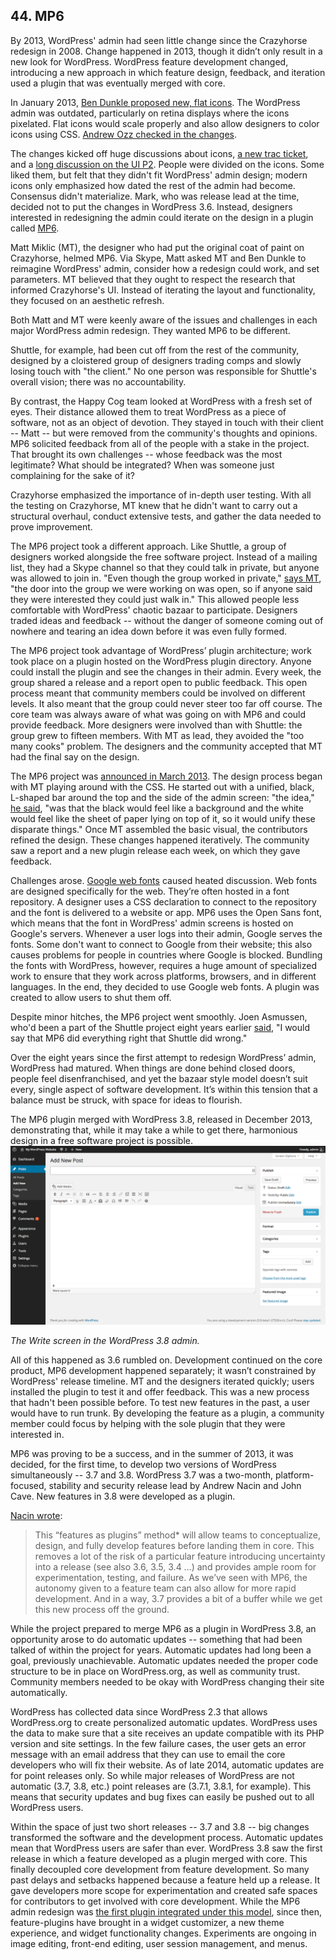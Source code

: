 ## 44. MP6

By 2013, WordPress' admin had seen little change since the Crazyhorse redesign in 2008. Change happened in 2013, though it didn’t only result in a new look for WordPress. WordPress feature development changed, introducing a new approach in which feature design, feedback, and iteration used a plugin that was eventually merged with core. 

In January 2013, <a href="https://core.trac.wordpress.org/ticket/23333">Ben Dunkle proposed new, flat icons</a>. The WordPress admin was outdated, particularly on retina displays where the icons pixelated. Flat icons would scale properly and also allow designers to color icons using CSS. <a href="https://core.trac.wordpress.org/changeset/23369">Andrew Ozz checked in the changes</a>. 

The changes kicked off huge discussions about icons, <a href="https://core.trac.wordpress.org/ticket/23415">a new trac  ticket</a>, and a <a href="http://make.wordpress.org/ui/2013/02/12/discuss-icons/">long discussion on the UI P2</a>. People were divided on the icons. Some liked them, but felt that they didn't fit WordPress' admin design; modern icons only emphasized how dated the rest of the admin had become. Consensus didn't materialize. Mark, who was release lead at the time, decided not to put the changes in WordPress 3.6. Instead, designers interested in redesigning the admin could iterate on the design in a plugin called <a href="http://wordpress.org/plugins/mp6/">MP6</a>. 	

Matt Miklic (MT), the designer who had put the original coat of paint on Crazyhorse, helmed MP6. Via Skype, Matt asked MT and Ben Dunkle to reimagine WordPress' admin, consider how a redesign could work, and set parameters. MT believed that they ought to respect the research that informed Crazyhorse's UI. Instead of iterating the layout and functionality, they focused on an aesthetic refresh.

Both Matt and MT were keenly aware of the issues and challenges in each major WordPress admin redesign. They wanted MP6 to be different. 

Shuttle, for example, had been cut off from the rest of the community, designed by a cloistered group of designers trading comps and slowly losing touch with "the client." No one person was responsible for Shuttle's overall vision; there was no accountability. 

By contrast, the Happy Cog team looked at WordPress with a fresh set of eyes. Their distance allowed them to treat WordPress as a piece of software, not as an object of devotion. They stayed in touch with their client -- Matt -- but were removed from the community's thoughts and opinions. MP6 solicited feedback from all of the people with a stake in the project. That brought its own challenges -- whose feedback was the most legitimate? What should be integrated? When was someone just complaining for the sake of it?

Crazyhorse emphasized the importance of in-depth user testing. With all the testing on Crazyhorse, MT knew that he didn't want to carry out a structural overhaul, conduct extensive tests, and gather the data needed to prove improvement. 
 

The MP6 project took a different approach. Like Shuttle, a group of designers worked alongside the free software project. Instead of a mailing list, they had a Skype channel so that they could talk in private, but anyone was allowed to join in. "Even though the group worked in private," <a href="http://archive.wordpress.org/interviews/2014_02_04_Thomas.html#L76">says MT</a>, "the door into the group we were working on was open, so if anyone said they were interested they could just walk in." This allowed people less comfortable with WordPress' chaotic bazaar to participate. Designers traded ideas and feedback -- without the danger of someone coming out of nowhere and tearing an idea down before it was even fully formed. 

The MP6 project took advantage of WordPress’ plugin architecture; work took place on a plugin hosted on the WordPress plugin directory. Anyone could install the plugin and see the changes in their admin. Every week, the group shared a release and a report open to public feedback. This open process meant that community members could be involved on different levels. It also meant that the group could never steer too far off course. The core team was always aware of what was going on with MP6 and could provide feedback. More designers were involved than with Shuttle: the group grew to fifteen members. With MT as lead, they avoided the "too many cooks" problem. The designers and the community accepted that MT had the final say on the design.

The MP6 project was <a href="http://make.wordpress.org/ui/2013/03/09/as-a-continuation-of-the-work-begun-in/">announced in March 2013</a>. The design process began with MT playing around with the CSS. He started out with a unified, black, L-shaped bar around the top and the side of the admin screen: "the idea," <a href="http://archive.wordpress.org/interviews/2014_02_04_Thomas.html#L104">he said</a>, "was that the black would feel like a background and the white would feel like the sheet of paper lying on top of it, so it would unify these disparate things." Once MT assembled the basic visual, the contributors refined the design. These changes happened iteratively. The community saw a report and a new plugin release each week, on which they gave feedback. 

Challenges arose. <a href="http://make.wordpress.org/core/2013/11/11/open-sans-bundling-vs-linking/">Google web fonts</a> caused heated discussion. Web fonts are designed specifically for the web. They’re often hosted in a font repository. A designer uses a CSS declaration to connect to the repository and the font is delivered to a website or app. MP6 uses the Open Sans font, which means that the font in WordPress' admin screens is hosted on Google's servers. Whenever a user logs into their admin, Google serves the fonts. Some don't want to connect to Google from their website; this also causes problems for people in countries where Google is blocked. Bundling the fonts with WordPress, however, requires a huge amount of specialized work to ensure that they work across platforms, browsers, and in different languages. In the end, they decided to use Google web fonts. A plugin was created to allow users to shut them off. 

Despite minor hitches, the MP6 project went smoothly. Joen Asmussen, who'd been a part of the Shuttle project eight years earlier <a href="http://archive.wordpress.org/interviews/2013_11_05_Asmussen.html#L73">said</a>, "I would say that MP6 did everything right that Shuttle did wrong." 

Over the eight years since the first attempt to redesign WordPress’ admin, WordPress had matured. When things are done behind closed doors, people feel disenfranchised, and yet the bazaar style model doesn’t suit every, single aspect of software development. It’s within this tension that a balance must be struck, with space for ideas to flourish.

The MP6 plugin merged with WordPress 3.8, released in December 2013, demonstrating that, while it may take a while to get there, harmonious design in a free software project is possible. 
<img alt="The write screen in the WordPress 3.8 admin" src="../../Resources/images/45/mp6.jpg" />

*The Write screen in the WordPress 3.8 admin.*

All of this happened as 3.6 rumbled on. Development continued on the core product, MP6 development happened separately; it wasn’t constrained by WordPress' release timeline. MT and the designers iterated quickly; users installed the plugin to test it and offer feedback. This was a new process that hadn't been possible before. To test new features in the past, a user would have to run trunk. By developing the feature as a plugin, a community member could focus by helping with the sole plugin that they were interested in.

MP6 was proving to be a success, and in the summer of 2013, it was decided, for the first time, to develop two versions of WordPress simultaneously -- 3.7 and 3.8. WordPress 3.7 was a two-month, platform-focused, stability and security release lead by Andrew Nacin and John Cave. New features in 3.8 were developed as a plugin.	

<a href="https://make.wordpress.org/core/2013/08/07/wordpress-3-8-meeting-thursday-august-8/">Nacin wrote</a>:	

<blockquote>This “features as plugins” method* will allow teams to conceptualize, design, and fully develop features before landing them in core. This removes a lot of the risk of a particular feature introducing uncertainty into a release (see also 3.6, 3.5, 3.4 …) and provides ample room for experimentation, testing, and failure. As we’ve seen with MP6, the autonomy given to a feature team can also allow for more rapid development. And in a way, 3.7 provides a bit of a buffer while we get this new process off the ground.</blockquote>

While the project prepared to merge MP6 as a plugin in WordPress 3.8, an opportunity arose to do automatic updates -- something that had been talked of within the project for years. Automatic updates had long been a goal, previously unachievable. Automatic updates needed the proper code structure to be in place on WordPress.org, as well as community trust. Community members needed to be okay with WordPress changing their site automatically. 

WordPress has collected data since WordPress 2.3 that allows WordPress.org to create personalized automatic updates. WordPress uses the data to make sure that a site receives an update compatible with its PHP version and site settings. In the few failure cases, the user gets an error message with an email address that they can use to email the core developers who will fix their website. As of late 2014, automatic updates are for point releases only. So while major releases of WordPress are not automatic (3.7, 3.8, etc.) point releases are (3.7.1, 3.8.1, for example). This means that security updates and bug fixes can easily be pushed out to all WordPress users. 

Within the space of just two short releases -- 3.7 and 3.8 -- big changes transformed the software and the development process. Automatic updates mean that WordPress users are safer than ever. WordPress 3.8 saw the first release in which a feature developed as a plugin merged with core. This finally decoupled core development from feature development. So many past delays and setbacks happened because a feature held up a release. It gave developers more scope for experimentation and created safe spaces for contributors to get involved with core development. While the MP6 admin redesign was <a href="http://make.wordpress.org/core/2013/10/23/mp6-3-8-proposal/">the first plugin integrated under this model</a>, since then, feature-plugins have brought in a widget customizer, a new theme experience, and widget functionality changes. Experiments are ongoing in image editing, front-end editing, user session management, and menus.
